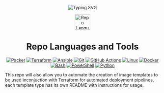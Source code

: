 <p align="center">
  <img src="https://readme-typing-svg.demolab.com?font=Fira+Code&pause=1000&width=435&lines=Multi\-Os-Packer+Modules+for+GitHub+Actions" alt="Typing SVG"/>
</p>

<p align="center">
  <img src="https://media.giphy.com/media/hvRJCLFzcasrR4ia7z/giphy.gif" width="50" alt="Repo Languages and Tools"/>
</p>

<h1 align="center">Repo Languages and Tools</h1>
 
<p align="center">
  <a href="https://www.packer.io/"><img src="https://img.shields.io/badge/Packer-%23E7EEF0.svg?style=flat&logo=packer&logoColor=%2302A8EF" alt="Packer" /></a>
  <a href="https://www.terraform.io/"><img src="https://img.shields.io/badge/-Terraform-623CE4?style=flat&logo=terraform&logoColor=white" alt="Terraform" /></a>
  <a href="https://www.ansible.com/"><img src="https://img.shields.io/badge/Ansible-%231A1918.svg?style=flat&logo=ansible&logoColor=white" alt="Ansible" /></a>
  <a href="https://git-scm.com/"><img src="https://img.shields.io/badge/-Git-F05032?style=flat&logo=git&logoColor=white" alt="Git" /></a>
  <a href="https://github.com/features/actions"><img src="https://img.shields.io/badge/-GitHub_Actions-2088FF?style=flat&logo=github-actions&logoColor=white" alt="GitHub Actions" /></a>
  <a href="https://www.linux.org/"><img src="https://img.shields.io/badge/-Linux-FCC624?style=flat&logo=linux&logoColor=black" alt="Linux" /></a>
  <a href="https://www.docker.com/"><img src="https://img.shields.io/badge/-Docker-2496ED?style=flat&logo=docker&logoColor=white" alt="Docker" /></a>
  <a href="https://www.gnu.org/software/bash/"><img src="https://img.shields.io/badge/-Bash-4EAA25?style=flat&logo=gnu-bash&logoColor=white" alt="Bash" /></a>
  <a href="https://docs.microsoft.com/en-us/powershell/"><img src="https://img.shields.io/badge/-PowerShell-5391FE?style=flat&logo=powershell&logoColor=white" alt="PowerShell" /></a>
  <a href="https://www.python.org/"><img src="https://img.shields.io/badge/-Python-3776AB?style=flat&logo=python&logoColor=white" alt="Python" /></a>
</p>

This repo will also allow you to automate the creation of image templates to be used inconjuction with Terraform for automated deployment pipelines, each template type has its own README with instructions for usage.
